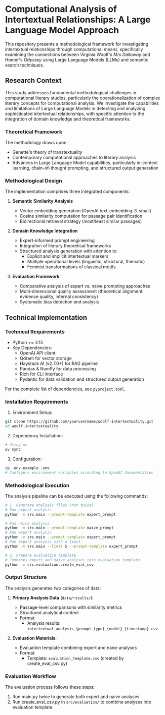 # Computational Analysis of Intertextual Relationships: A Large Language Model Approach

This repository presents a methodological framework for investigating intertextual relationships through computational means, specifically examining the connections between Virginia Woolf's *Mrs Dalloway* and Homer's *Odyssey* using Large Language Models (LLMs) and semantic search techniques.

## Research Context

This study addresses fundamental methodological challenges in computational literary studies, particularly the operationalization of complex literary concepts for computational analysis. We investigate the capabilities and limitations of Large Language Models in detecting and analyzing sophisticated intertextual relationships, with specific attention to the integration of domain knowledge and theoretical frameworks.

### Theoretical Framework

The methodology draws upon:
- Genette's theory of transtextuality
- Contemporary computational approaches to literary analysis
- Advances in Large Language Model capabilities, particularly in-context learning, chain-of-thought prompting, and structured output generation

### Methodological Design

The implementation comprises three integrated components:

1. **Semantic Similarity Analysis**
   - Vector embedding generation (OpenAI text-embedding-3-small)
   - Cosine similarity computation for passage pair identification
   - Bidirectional retrieval strategy (most/least similar passages)

2. **Domain Knowledge Integration**
   - Expert-informed prompt engineering
   - Integration of literary theoretical frameworks
   - Structured analysis generation with attention to:
     - Explicit and implicit intertextual markers
     - Multiple operational levels (linguistic, structural, thematic)
     - Feminist transformations of classical motifs

3. **Evaluation Framework**
   - Comparative analysis of expert vs. naive prompting approaches
   - Multi-dimensional quality assessment (theoretical alignment, evidence quality, internal consistency)
   - Systematic bias detection and analysis

## Technical Implementation

### Technical Requirements

- Python >= 3.13
- Key Dependencies:
  - OpenAI API client
  - Qdrant for vector storage
  - Haystack AI (v2.7.0+) for RAG pipeline
  - Pandas & NumPy for data processing
  - Rich for CLI interface
  - Pydantic for data validation and structured output generation

For the complete list of dependencies, see `pyproject.toml`.

### Installation Requirements

1. Environment Setup:
```bash
git clone https://github.com/yourusername/woolf-intertextuality.git
cd woolf-intertextuality
```

2. Dependency Installation:
```bash
# Using uv
uv sync
```

3. Configuration:
```bash
cp .env.example .env
# Configure environment variables according to OpenAI documentation
```

### Methodological Execution

The analysis pipeline can be executed using the following commands:

```bash
# 1. Generate analysis files (run twice)
# Run expert analysis
python -m src.main --prompt-template expert_prompt

# Run naive analysis
python -m src.main --prompt-template naive_prompt
# Run expert analysis
python -m src.main --prompt-template expert_prompt
# Run expert analysis with a limit 
python -m src.main --limit 5 --prompt-template expert_prompt

# 2. Prepare evaluation template
# Combines expert and naive analyses into evaluation template
python -m src.evaluation.create_eval_csv

```

### Output Structure

The analysis generates two categories of data:

1. **Primary Analysis Data** (`data/results/`):
   - Passage-level comparisons with similarity metrics
   - Structured analytical content
   - Format: 
     - Analysis results: `intertextual_analysis_{prompt_type}_{model}_{timestamp}.csv`

2. **Evaluation Materials**:
   - Evaluation template combining expert and naive analyses
   - Format:
     - Template: `evaluation_template.csv` (created by create_eval_csv.py)

### Evaluation Workflow

The evaluation process follows these steps:

1. Run main.py twice to generate both expert and naive analyses
2. Run create_eval_csv.py in `src/evaluation/` to combine analyses into evaluation template
